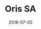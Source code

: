 ﻿---
title:          "Oris SA"
date:           "2018-07-05"
draft:          false
robotsExclude:  true
forceNowrap:    false
---
